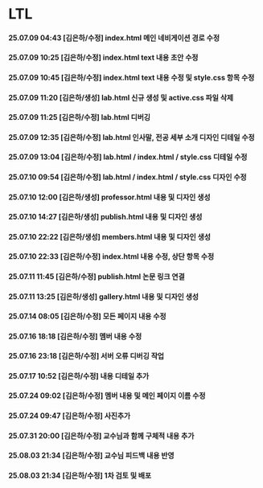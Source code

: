 # LTL

#### 25.07.09 04:43 [김은하/수정] index.html 메인 네비게이션 경로 수정
#### 25.07.09 10:25 [김은하/수정] index.html text 내용 초안 수정
#### 25.07.09 10:45 [김은하/수정] index.html text 내용 수정 및 style.css 항목 수정
#### 25.07.09 11:20 [김은하/생성] lab.html 신규 생성 및 active.css 파일 삭제
#### 25.07.09 11:25 [김은하/수정] lab.html 디버깅
#### 25.07.09 12:35 [김은하/수정] lab.html 인사말, 전공 세부 소개 디자인 디테일 수정
#### 25.07.09 13:04 [김은하/수정] lab.html / index.html / style.css 디테일 수정
#### 25.07.10 09:54 [김은하/수정] lab.html / index.html / style.css 디자인 수정
#### 25.07.10 12:00 [김은하/생성] professor.html 내용 및 디자인 생성
#### 25.07.10 14:27 [김은하/생성] publish.html 내용 및 디자인 생성
#### 25.07.10 22:22 [김은하/생성] members.html 내용 및 디자인 생성
#### 25.07.10 22:33 [김은하/수정] index.html 내용 수정, 상단 항목 수정
#### 25.07.11 11:45 [김은하/수정] publish.html 논문 링크 연결
#### 25.07.11 13:25 [김은하/생성] gallery.html 내용 및 디자인 생성
#### 25.07.14 08:05 [김은하/수정] 모든 페이지 내용 수정
#### 25.07.16 18:18 [김은하/수정] 멤버 내용 수정
#### 25.07.16 23:18 [김은하/수정] 서버 오류 디버깅 작업
#### 25.07.17 10:52 [김은하/수정] 내용 디테일 추가
#### 25.07.24 09:02 [김은하/수정] 멤버 내용 및 메인 페이지 이름 수정
#### 25.07.24 09:47 [김은하/수정] 사진추가
#### 25.07.31 20:00 [김은하/수정] 교수님과 함께 구체적 내용 추가
#### 25.08.03 21:34 [김은하/수정] 교수님 피드백 내용 반영
#### 25.08.03 21:34 [김은하/수정] 1차 검토 및 배포